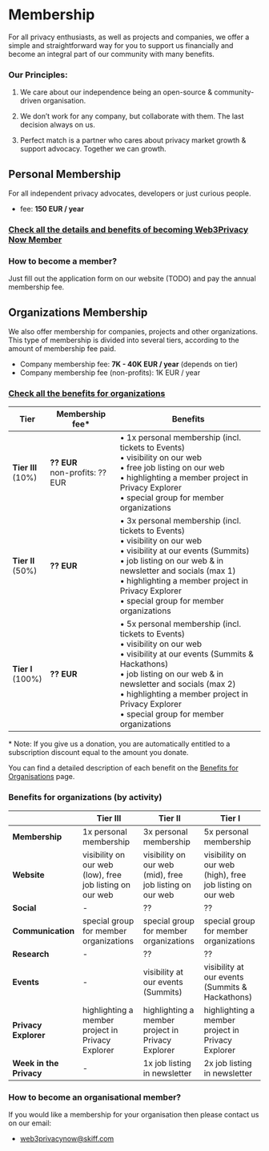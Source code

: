 # Membership

For all privacy enthusiasts, as well as projects and companies, we offer a simple and straightforward way for you to support us financially and become an integral part of our community with many benefits.

### Our Principles:

1. We care about our independence being an open-source & community-driven organisation.

2. We don’t work for any company, but collaborate with them. The last decision always on us.

3. Perfect match is a partner who cares about privacy market growth & support advocacy. Together we can growth.

## Personal Membership

For all independent privacy advocates, developers or just curious people.

* fee: **150 EUR / year**

### [Check all the details and benefits of becoming Web3Privacy Now Member](/membership/personal-benefits)

### How to become a member?

Just fill out the application form on our website (TODO) and pay the annual membership fee.

## Organizations Membership

We also offer membership for companies, projects and other organizations. This type of membership is divided into several tiers, according to the amount of membership fee paid.

* Company membership fee: **7K - 40K EUR / year** (depends on tier)
* Company membership fee (non-profits): 1K EUR / year

### [Check all the benefits for organizations](/membership/org-benefits)

| Tier | Membership fee* | Benefits |
| --- | --- | --- |
| **Tier III**<br/>(10%) | **?? EUR**<br/>non-profits: ?? EUR | • 1x personal membership (incl. tickets to Events)<br />• visibility on our web<br />• free job listing on our web<br />• highlighting a member project in Privacy Explorer<br />• special group for member organizations |
| **Tier II**<br/>(50%) | **?? EUR** | • 3x personal membership (incl. tickets to Events)<br/>• visibility on our web<br/>• visibility at our events (Summits)<br/>• job listing on our web & in newsletter and socials (max 1)<br/>• highlighting a member project in Privacy Explorer<br/>• special group for member organizations |
| **Tier I**<br/>(100%) | **?? EUR** | • 5x personal membership (incl. tickets to Events)<br/>• visibility on our web<br />• visibility at our events (Summits & Hackathons)<br/>• job listing on our web & in newsletter and socials (max 2)<br/>• highlighting a member project in Privacy Explorer<br/>• special group for member organizations |

\* Note: If you give us a donation, you are automatically entitled to a subscription discount equal to the amount you donate.

You can find a detailed description of each benefit on the [Benefits for Organisations](/membership/org-benefits) page.

### Benefits for organizations (by activity)

| | Tier III | Tier II | Tier I |
| --- | --- | --- | --- |
| **Membership** | 1x personal membership | 3x personal membership | 5x personal membership |
| **Website** | visibility on our web (low), free job listing on our web | visibility on our web (mid), free job listing on our web | visibility on our web (high), free job listing on our web |
| **Social** | - | ?? | ?? |
| **Communication** | special group for member organizations | special group for member organizations | special group for member organizations |
| **Research** | - | ?? | ?? |
| **Events** | - | visibility at our events (Summits) | visibility at our events (Summits & Hackathons) |
| **Privacy Explorer** | highlighting a member project in Privacy Explorer | highlighting a member project in Privacy Explorer | highlighting a member project in Privacy Explorer |
| **Week in the Privacy** | - | 1x job listing in newsletter | 2x job listing in newsletter | 

### How to become an organisational member?

If you would like a membership for your organisation then please contact us on our email:
* web3privacynow@skiff.com
